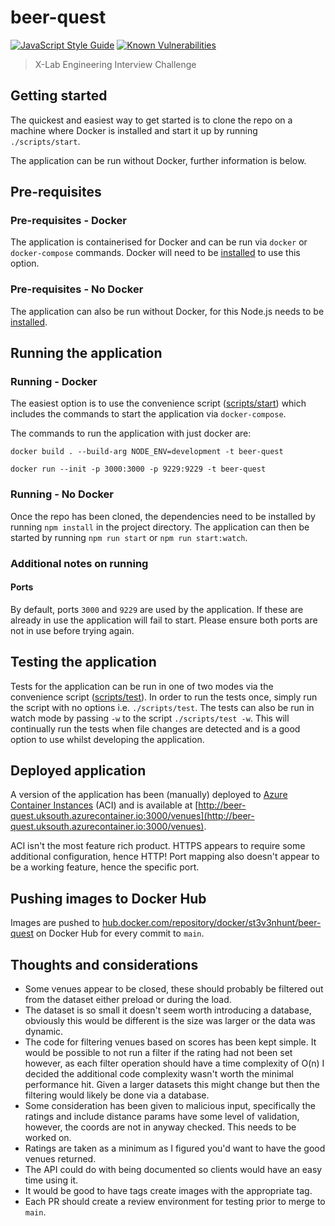 # beer-quest

[![JavaScript Style Guide](https://img.shields.io/badge/code_style-standard-brightgreen.svg)](https://standardjs.com)
[![Known Vulnerabilities](https://snyk.io/test/github/st3v3nhunt/beer-quest/badge.svg)](https://snyk.io/test/github/st3v3nhunt/beer-quest)

> X-Lab Engineering Interview Challenge

## Getting started

The quickest and easiest way to get started is to clone the repo on a machine
where Docker is installed and start it up by running `./scripts/start`.

The application can be run without Docker, further information is below.

## Pre-requisites

### Pre-requisites - Docker

The application is containerised for Docker and can be run via `docker` or
`docker-compose` commands. Docker will need to be
[installed](https://docs.docker.com/get-docker/) to use this option.

### Pre-requisites - No Docker

The application can also be run without Docker, for this Node.js needs to be
[installed](https://nodejs.org/en/download/).

## Running the application

### Running - Docker

The easiest option is to use the convenience script
([scripts/start](./scripts/start)) which includes the commands to start the
application via `docker-compose`.

The commands to run the application with just docker are:

```shell
docker build . --build-arg NODE_ENV=development -t beer-quest

docker run --init -p 3000:3000 -p 9229:9229 -t beer-quest
```

### Running - No Docker

Once the repo has been cloned, the dependencies need to be installed by running
`npm install` in the project directory. The application can then be started by
running `npm run start` or `npm run start:watch`.

### Additional notes on running

#### Ports

By default, ports `3000` and `9229` are used by the application. If these are
already in use the application will fail to start. Please ensure both ports are
not in use before trying again.

## Testing the application

Tests for the application can be run in one of two modes via the convenience
script ([scripts/test](./scripts/test)). In order to run the tests once, simply
run the script with no options i.e. `./scripts/test`. The tests can also be run
in watch mode by passing `-w` to the script `./scripts/test -w`. This will
continually run the tests when file changes are detected and is a good option
to use whilst developing the application.

## Deployed application

A version of the application has been (manually) deployed to
[Azure Container Instances](https://azure.microsoft.com/en-us/services/container-instances/#overview)
(ACI) and is available at
[http://beer-quest.uksouth.azurecontainer.io:3000/venues](http://beer-quest.uksouth.azurecontainer.io:3000/venues).

ACI isn't the most feature rich product. HTTPS appears to require some
additional configuration, hence HTTP! Port mapping also doesn't appear to be a
working feature, hence the specific port.

## Pushing images to Docker Hub

Images are pushed to
[hub.docker.com/repository/docker/st3v3nhunt/beer-quest](https://hub.docker.com/repository/docker/st3v3nhunt/beer-quest)
on Docker Hub for every commit to `main`.

## Thoughts and considerations

* Some venues appear to be closed, these should probably be filtered out from
  the dataset either preload or during the load.
* The dataset is so small it doesn't seem worth introducing a database,
  obviously this would be different is the size was larger or the data was
  dynamic.
* The code for filtering venues based on scores has been kept simple. It would
  be possible to not run a filter if the rating had not been set however, as
  each filter operation should have a time complexity of O(n) I decided the
  additional code complexity wasn't worth the minimal performance hit. Given a
  larger datasets this might change but then the filtering would likely be done
  via a database.
* Some consideration has been given to malicious input, specifically the
  ratings and include distance params have some level of validation, however,
  the coords are not in anyway checked. This needs to be worked on.
* Ratings are taken as a minimum as I figured you'd want to have the good
  venues returned.
* The API could do with being documented so clients would have an easy time
  using it.
* It would be good to have tags create images with the appropriate tag.
* Each PR should create a review environment for testing prior to merge to
  `main`.

